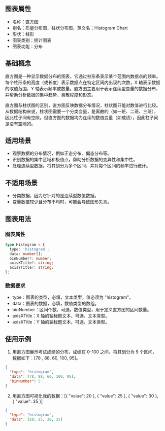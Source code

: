 ## 图表属性

- 名称：直方图
- 别名：质量分布图，柱状分布图，英文名：Histogram Chart
- 形状：柱形
- 图表类别：统计图表
- 图表功能：分布

## 基础概念

直方图是一种显示数据分布的图表，它通过柱形条表示某个范围内数据点的频率。每个柱形条的高度（或长度）表示数据点在特定区间内出现的次数，X 轴表示数据的取值范围，Y 轴表示频率或数量。直方图主要用于表示连续型变量的数据分布，并帮助分析数据的集中趋势、离散程度和形态。

直方图与柱状图的区别，直方图反映数据分布情况，柱状图只能对数值进行比较。从数据结构来说，柱状图需要一个分类变量，是离散的（如一班、二班、三班），因此柱子间有空隙。但直方图的数据均为连续的数值变量（如成绩），因此柱子间是没有空隙的。

## 适用场景

- 观察数据的分布情况，例如正态分布、偏态分布等。
- 识别数据的集中区域和极值点，帮助分析数据的变异性和集中性。
- 处理连续型数据，将其划分为多个区间，并对每个区间的频率进行统计。

## 不适用场景

- 分类数据，因为它针对的是连续型数值数据。
- 变量数值较少且分布不均时，可能会导致图形失真。

## 图表用法

### 图表属性

```typescript
type Histogram = {
  type: 'histogram';
  data: number[];
  binNumber?: number;
  axisXTitle?: string;
  axisYTitle?: string;
};
```

### 数据要求

- type：图表的类型，必填，文本类型，值必须为 "histogram"。
- data：图表的数据，必填，数值类型的数组。
- binNumber：区间个数，可选，数值类型，用于定义直方图的区间数量。
- axisXTitle：X 轴的轴标题文本，可选，文本类型。
- axisXTitle：Y 轴的轴标题文本，可选，文本类型。

## 使用示例

1. 用直方图展示考试成绩的分布，成绩在 0-100 之间，将其划分为 5 个区间，数据如下：[78 , 88, 60, 100, 95]。

```json
{
  "type": "histogram",
  "data": [78, 88, 60, 100, 95],
  "binNumber": 5
}
```

2. 用直方图可视化我的数据：[{ "value": 20 }, { "value": 25 }, { "value": 30 }, { "value": 35 }]

```json
{
  "type": "histogram",
  "data": [20, 25, 30, 35]
}
```
